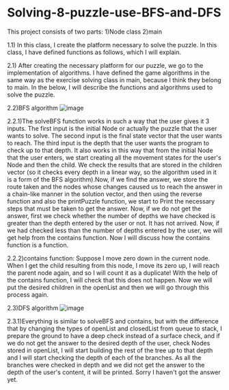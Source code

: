 # Solving-8-puzzle-use-BFS-and-DFS

This project consists of two parts:
1)Node class
2)main

1.1) In this class, I create the platform necessary to solve the puzzle. In this class, I have defined functions as follows, which I will explain.

2.1) After creating the necessary platform for our puzzle, we go to the implementation of algorithms. I have defined the game algorithms in the same way as the exercise solving class in main, because I think they belong to main. In the below, I will describe the functions and algorithms used to solve the puzzle.

2.2)BFS algorithm
![image](https://user-images.githubusercontent.com/61280030/209734584-4f344557-cc92-4556-99c3-79708d546b1b.png)

2.2.1)The solveBFS function works in such a way that the user gives it 3 inputs. The first input is the initial Node or actually the puzzle that the user wants to solve. The second input is the final state vector that the user wants to reach. The third input is the depth that the user wants the program to check up to that depth. It also works in this way that from the initial Node that the user enters, we start creating all the movement states for the user's Node and then the child. We check the results that are stored in the children vector (so it checks every depth in a linear way, so the algorithm used in it is a form of the BFS algorithm).Now, if we find the answer, we store the route taken and the nodes whose changes caused us to reach the answer in a chain-like manner in the solution vector, and then using the reverse function and also the printPuzzle function, we start to Print the necessary steps that must be taken to get the answer. Now, if we do not get the answer, first we check whether the number of depths we have checked is greater than the depth entered by the user or not. It has not arrived. Now, if we had checked less than the number of depths entered by the user, we will get help from the contains function. Now I will discuss how the contains function is a function.

2.2.2)contains function: Suppose I move zero down in the current node. When I get the child resulting from this node, I move its zero up, I will reach the parent node again, and so I will count it as a duplicate! With the help of the contains function, I will check that this does not happen. Now we will put the desired children in the openList and then we will go through this process again.

2.3)DFS algorithm
![image](https://user-images.githubusercontent.com/61280030/209734699-988cfc98-057e-4df7-aeab-21d23988c4c9.png)

2.3.1)Everything is similar to solveBFS and contains, but with the difference that by changing the types of openList and closedList from queue to stack, I prepare the ground to have a deep check instead of a surface check, and if we do not get the answer to the desired depth of the user, check Nodes stored in openList, I will start building the rest of the tree up to that depth and I will start checking the depth of each of the branches. As all the branches were checked in depth and we did not get the answer to the depth of the user's content, it will be printed. Sorry I haven't got the answer yet.

